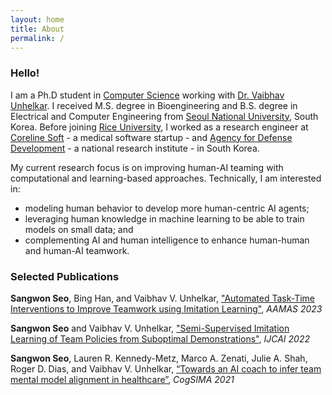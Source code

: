 ```yaml
---
layout: home
title: About
permalink: /
---
```

### Hello!
I am a Ph.D student in [Computer Science](https://cs.rice.edu/) working with [Dr. Vaibhav Unhelkar](https://profiles.rice.edu/faculty/vaibhav-unhelkar). I received M.S. degree in Bioengineering and B.S. degree in Electrical and Computer Engineering from [Seoul National University](https://en.snu.ac.kr/), South Korea. Before joining [Rice University](https://www.rice.edu/), I worked as a research engineer at [Coreline Soft](https://www.corelinesoft.com/en/) - a medical software startup - and [Agency for Defense Development](https://www.add.re.kr/eps) - a national research institute - in South Korea. 

My current research focus is on improving human-AI teaming with computational and learning-based approaches.
Technically, I am interested in:
- modeling human behavior to develop more human-centric AI agents; 
- leveraging human knowledge in machine learning to be able to train models on small data; and 
- complementing AI and human intelligence to enhance human-human and human-AI teamwork.

### Selected Publications
**Sangwon Seo**, Bing Han, and Vaibhav V. Unhelkar,
["Automated Task-Time Interventions to Improve Teamwork using Imitation Learning"](https://arxiv.org/abs/2303.00413),
*AAMAS 2023*

**Sangwon Seo** and Vaibhav V. Unhelkar,
["Semi-Supervised Imitation Learning of Team Policies from Suboptimal Demonstrations"](https://www.ijcai.org/proceedings/2022/0346.pdf),
*IJCAI 2022*

**Sangwon Seo**, Lauren R. Kennedy-Metz, Marco A. Zenati, Julie A. Shah, Roger D. Dias, and Vaibhav V. Unhelkar,
[“Towards an AI coach to infer team mental model alignment in healthcare”](https://ieeexplore.ieee.org/document/9475925),
*CogSIMA 2021*



<!--
Sungjun Kwon, Dongseok Lee, Jeehoon Kim, Youngki Lee, Seungwoo Kang, **Sangwon Seo**, and Kwangsuk Park,
["Sinabro: A smartphone-integrated opportunistic electrocardiogram monitoring system"](https://www.mdpi.com/1424-8220/16/3/361),
*Sensors*, 2016

Su Hwan Hwang, **Sangwon Seo**, Hee Nam Yoon, Hyun Jae Baek, Jaegeol Cho, Jae Won Choi, Yu Jin Lee, Do-Un Jeong, and Kwang Suk Park
["Sleep period time estimation based on electrodermal activity"](https://ieeexplore.ieee.org/abstract/document/7297812),
*J-BHI*, 2015

Jeehoon Kim, Sungjun Kwon, **Sangwon Seo**, and Kwangsuk Park,
["Highly wearable galvanic skin response sensor using flexible and conductive polymer foam"](https://ieeexplore.ieee.org/abstract/document/6945148),
*EMBC 2014*

Seungwoo Kang, Sungjun Kwon, Chungkuk Yoo, **Sangwon Seo**, Kwangsuk Park, Junehwa Song, and Youngki Lee
["Sinabro: Opportunistic and unobtrusive mobile electrocardiogram monitoring system"](https://dl.acm.org/doi/10.1145/2565585.2565605),
*HotMobile 2014*
-->
